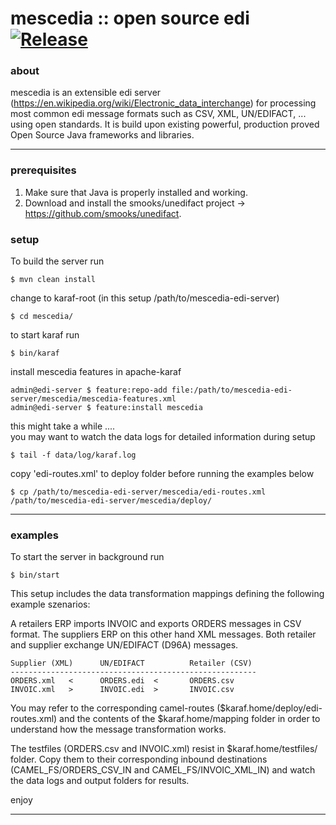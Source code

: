mescedia :: open source edi [![Release](https://img.shields.io/badge/release-v--1.1.2-blue.svg)](https://github.com/mescedia/mescedia-edi-server)
============================


### about 

mescedia is an extensible edi server (https://en.wikipedia.org/wiki/Electronic_data_interchange)
for processing most common edi message formats such as CSV, XML, UN/EDIFACT, ... using open standards.
It is build upon existing powerful, production proved Open Source Java frameworks and libraries.


- - -
 
### prerequisites

1. Make sure that Java is properly installed and working.
2. Download and install the smooks/unedifact project -> https://github.com/smooks/unedifact.

### setup

To build the server run
	
	$ mvn clean install 

change to karaf-root (in this setup /path/to/mescedia-edi-server)	

	$ cd mescedia/ 

to start karaf run
  
	$ bin/karaf 	

install mescedia features in apache-karaf
	
	admin@edi-server $ feature:repo-add file:/path/to/mescedia-edi-server/mescedia/mescedia-features.xml
	admin@edi-server $ feature:install mescedia  
  
  this might take a while ....  
  you may want to watch the data logs for detailed information during setup 
   
	$ tail -f data/log/karaf.log
	
  copy 'edi-routes.xml' to deploy folder before running the examples below

	$ cp /path/to/mescedia-edi-server/mescedia/edi-routes.xml /path/to/mescedia-edi-server/mescedia/deploy/  
  
- - -  
  
### examples

To start the server in background run  

	$ bin/start
 
This setup includes the data transformation mappings defining the following example szenarios:

A retailers ERP imports INVOIC and exports ORDERS messages in CSV format. 
The suppliers ERP on this other hand XML messages. Both retailer and supplier 
exchange UN/EDIFACT (D96A) messages. 

	Supplier (XML) 		UN/EDIFACT			Retailer (CSV)
	-------------------------------------------------------
	ORDERS.xml   < 		ORDERS.edi  <    	ORDERS.csv
	INVOIC.xml   > 		INVOIC.edi  > 		INVOIC.csv

You may refer to the corresponding camel-routes ($karaf.home/deploy/edi-routes.xml) and the contents of the 
$karaf.home/mapping folder in order to understand how the message transformation works. 
		
The testfiles (ORDERS.csv and INVOIC.xml) resist in $karaf.home/testfiles/ folder. 
Copy them to their corresponding inbound destinations (CAMEL_FS/ORDERS_CSV_IN and CAMEL_FS/INVOIC_XML_IN) and watch 
the data logs and output folders for results. 
 

enjoy

- - -